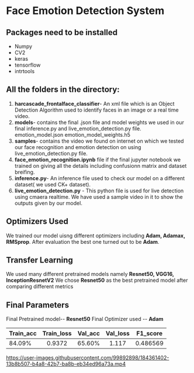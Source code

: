 # Face Emotion Detection System
## Packages need to be installed
- Numpy
- CV2
- keras
- tensorflow
- intrtools


## All the folders in the directory:
1. **harcascade_frontalface_classifier**- An xml file which is an Object Detection Algorithm used to identify faces in an image or a real time video. 
2. **models**- contains the final .json file and model weights we used in our final inference.py and live_emotion_detection.py file. 
   emotion_model.json
   emotion_model_weights.h5
4. **samples**- contains the video we found on internet on which we tested our face recognition and emotion detection on using live_emotion_detection.py file.
5. **face_emotion_recognition.ipynb** file if the final jupyter notebook we trained on giving all the details including confusionn matrix and dataset breifing.
6. **inference.py**- An inference file used to check our model on a different dataset( we used CK+ dataset).
7. **live_emotion_detection.py** - This python file is used for live detection using cmaera realtime. We have used a sample video in it to show the outputs given by our model.

## Optimizers  Used
 We trained our model uisng different optimizers including **Adam, Adamax, RMSprop**.
 After evaluation the best one turned out to be **Adam**.
 
 
## Transfer Learning 
 We used many different pretrained models namely **Resnet50, VGG16, InceptionResnetV2**
 We chose **Resnet50** as the best pretrained model after comparing different metrics
## Final Parameters
Final Pretrained model-- **Resnet50**
Final Optimizer used -- **Adam**

|   Train_acc   |    Train_loss   |    Val_acc      |    Val_loss     |    F1_score     |
| :------------ |:---------------:|:---------------:|:---------------:|:---------------:|
|   84.09%      |    0.9372       |    65.60%       |    1.117        |    0.486569     |

https://user-images.githubusercontent.com/99892898/184361402-13b8b507-b4a8-42b7-ba8b-eb34ed96a73a.mp4


